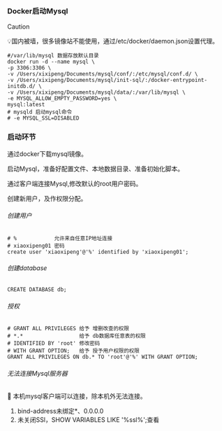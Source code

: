 

### Docker启动Mysql

> [!CAUTION]
>
> 💡国内被墙，很多镜像站不能使用，通过/etc/docker/daemon.json设置代理。

```shell
#/var/lib/mysql 数据存放默认目录
docker run -d --name mysql \
-p 3306:3306 \
-v /Users/xixipeng/Documents/mysql/conf/:/etc/mysql/conf.d/ \
-v /Users/xixipeng/Documents/mysql/init-sql/:/docker-entrypoint-initdb.d/ \
-v /Users/xixipeng/Documents/mysql/data/:/var/lib/mysql \
-e MYSQL_ALLOW_EMPTY_PASSWORD=yes \
mysql:latest 
# mysqld 启动mysql命令
# -e MYSQL_SSL=DISABLED
```

### 启动环节

通过docker下载mysql镜像。

启动Mysql，准备好配置文件、本地数据目录、准备初始化脚本。

通过客户端连接Mysql,修改默认的root用户密码。

创建新用户，及作权限分配。

###### 创建用户

```shell
# %            允许来自任意IP地址连接
# xiaoxipeng01 密码
create user 'xiaoxipeng'@'%' identified by 'xiaoxipeng01';
```

###### 创建database

```shell
CREATE DATABASE db;
```

###### 授权

```shell
# GRANT ALL PRIVILEGES 给予 增删改查的权限
# *.*                  给予 db数据库任意表的权限
# IDENTIFIED BY 'root' 修改密码
# WITH GRANT OPTION;   给予 授予用户权限的权限
GRANT ALL PRIVILEGES ON db.* TO 'root'@'%' WITH GRANT OPTION;
```

###### 无法连接Mysql服务器

👀 本机mysql客户端可以连接，除本机外无法连接。

1. bind-address未绑定*、0.0.0.0
2. 未关闭SSl，SHOW VARIABLES LIKE '%ssl%';查看

